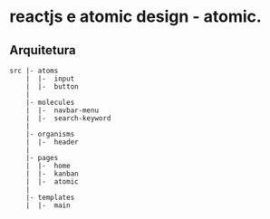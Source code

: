 # reactjs e atomic design - atomic.

## Arquitetura

```
src |- atoms
    |  |-  input
    |  |-  button
    |
    |- molecules
    |  |-  navbar-menu
    |  |-  search-keyword
    |
    |- organisms
    |  |-  header
    |
    |- pages
    |  |-  home
    |  |-  kanban
    |  |-  atomic
    |
    |- templates
    |  |-  main
```
